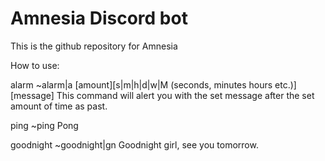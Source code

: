 # Amnesia Discord bot

This is the github repository for Amnesia

How to use:

alarm
~alarm|a [amount][s|m|h|d|w|M (seconds, minutes hours etc.)] [message]
This command will alert you with the set message after the set amount of time as past.

ping
~ping
Pong

goodnight
~goodnight|gn
Goodnight girl, see you tomorrow.